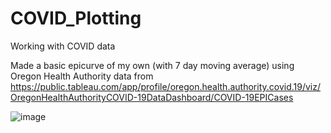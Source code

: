 # COVID_Plotting
Working with COVID data

Made a basic epicurve of my own (with 7 day moving average) using Oregon Health Authority data
from https://public.tableau.com/app/profile/oregon.health.authority.covid.19/viz/OregonHealthAuthorityCOVID-19DataDashboard/COVID-19EPICases

![image](https://user-images.githubusercontent.com/1906954/137363462-62587a3f-d630-4055-a27a-a9e4956098c8.png)
